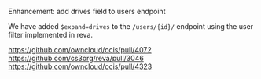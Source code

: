 Enhancement: add drives field to users endpoint

We have added `$expand=drives` to the `/users/{id}/` endpoint
using the user filter implemented in reva.

https://github.com/owncloud/ocis/pull/4072
https://github.com/cs3org/reva/pull/3046
https://github.com/owncloud/ocis/pull/4323
